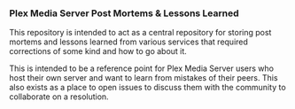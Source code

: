 ### Plex Media Server Post Mortems & Lessons Learned
This repository is intended to act as a central repository for storing post mortems and lessons learned from various
 services that required corrections of some kind and how to go about it. 
 
 This is intended to be a reference point for Plex Media Server users who host their own server and want to learn
  from mistakes of their peers. This also exists as a place to open issues to discuss them with the community to
   collaborate on a resolution.
